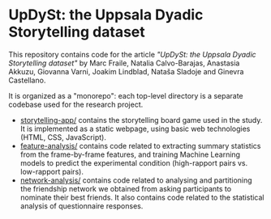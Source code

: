 # UpDySt: the Uppsala Dyadic Storytelling dataset

This repository contains code for the article *"UpDySt: the Uppsala Dyadic Storytelling dataset"* by Marc Fraile, Natalia Calvo-Barajas, Anastasia Akkuzu, Giovanna Varni, Joakim Lindblad, Nataša Sladoje and Ginevra Castellano.

It is organized as a "monorepo": each top-level directory is a separate codebase used for the research project.

* [storytelling-app/](storytelling-app/) contains the storytelling board game used in the study. It is implemented as a static webpage, using basic web technologies (HTML, CSS, JavaScript).
* [feature-analysis/](feature-analysis/) contains code related to extracting summary statistics from the frame-by-frame features, and training Machine Learning models to predict the experimental condition (high-rapport pairs vs. low-rapport pairs).
* [network-analysis/](network-analysis/) contains code related to analysing and partitioning the friendship network we obtained from asking participants to nominate their best friends. It also contains code related to the statistical analysis of questionnaire responses.
